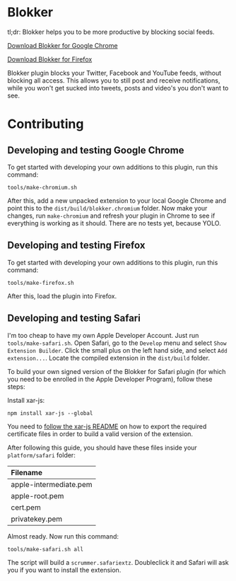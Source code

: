# Blokker

tl;dr: Blokker helps you to be more productive by blocking social feeds.

[Download Blokker for Google Chrome](https://chrome.google.com/webstore/detail/blokker/nfbccglabkpcibhpnjlodhncnlggpkka)

[Download Blokker for Firefox](https://addons.mozilla.org/en-US/firefox/addon/blokker/)

Blokker plugin blocks your Twitter, Facebook and YouTube feeds, without blocking all access.
This allows you to still post and receive notifications, while you won't get sucked
into tweets, posts and video's you don't want to see.

# Contributing

## Developing and testing Google Chrome

To get started with developing your own additions to this plugin, run this command:

```
tools/make-chromium.sh
```

After this, add a new unpacked extension to your local Google Chrome and point this to the `dist/build/blokker.chromium` folder. Now make your changes, run `make-chromium` and refresh your plugin
in Chrome to see if everything is working as it should. There are no tests yet, because YOLO.

## Developing and testing Firefox

To get started with developing your own additions to this plugin, run this command:

```
tools/make-firefox.sh
```

After this, load the plugin into Firefox.

## Developing and testing Safari

I'm too cheap to have my own Apple Developer Account. Just run `tools/make-safari.sh`. Open Safari, go to the `Develop` menu and select `Show Extension Builder`. Click the small plus on the left hand side, and select `Add extension...`. Locate the compiled extension in the `dist/build` folder.

To build your own signed version of the Blokker for Safari plugin (for which you need to be enrolled in the Apple Developer Program), follow these steps:

Install xar-js:

```
npm install xar-js --global
```

You need to [follow the xar-js README](https://github.com/robertknight/xar-js#building-a-safari-extension) on how to export the required certificate files in order to build a valid version of the extension.

After following this guide, you should have these files inside your `platform/safari` folder:

| Filename               |
|:-----------------------|
| apple-intermediate.pem |
| apple-root.pem         |
| cert.pem               |
| privatekey.pem         |

Almost ready. Now run this command:

```
tools/make-safari.sh all
```

The script will build a `scrummer.safariextz`. Doubleclick it and Safari will ask you if you want to install the extension.
